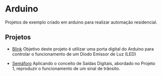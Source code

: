# Arduino
Projetos de exemplo criado em arduino para realizar automação residencial. 

## Projetos

- [Blink](https://github.com/EdneiFNeto/ArduinoProject/tree/main/blick) Objetivo deste projeto é utilizar uma porta digital
do Arduino para controlar o funcionamento de um Diodo
Emissor de Luz (LED)

- [Semáforo](https://github.com/EdneiFNeto/ArduinoProject/tree/main/signal-led) Aplicando o conceito de Saídas Digitais, abordado
no Projeto 1, reproduzir o funcionamento de um sinal de
trânsito.



